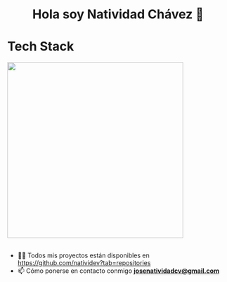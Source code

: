 <h1 align="center">Hola soy Natividad Chávez 👋</h1>
<h1>Tech Stack</h1>
<div align="left">
  <img src="https://skillicons.dev/icons?i=js,ts,git,docker,mysql,mongodb,express,nestjs,prisma,github" width="400"/>
</div>
<br>

- 👨‍💻 Todos mis proyectos están disponibles en https://github.com/natividev?tab=repositories
- 📫 Cómo ponerse en contacto conmigo **josenatividadcv@gmail.com**

